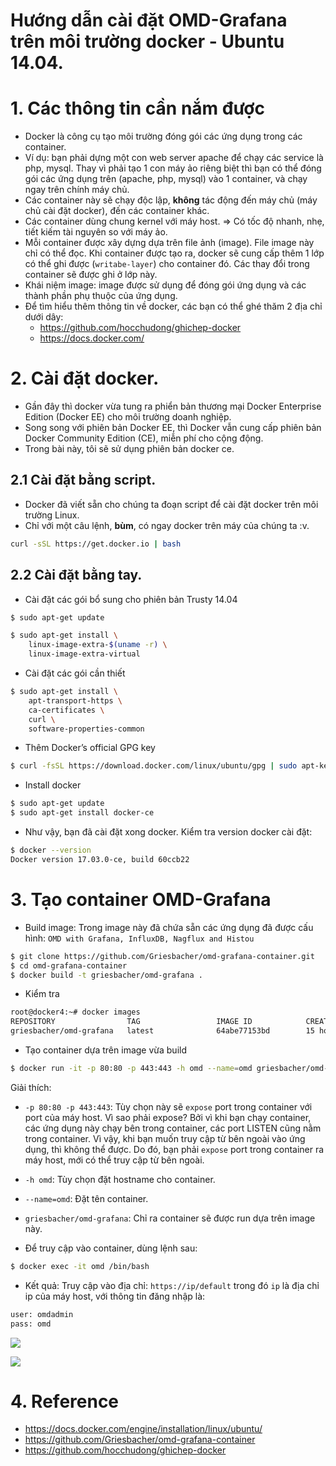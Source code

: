 # Hướng dẫn cài đặt OMD-Grafana trên môi trường docker - Ubuntu 14.04.

# 1. Các thông tin cần nắm được
- Docker là công cụ tạo môi trường đóng gói các ứng dụng trong các container. 
- Ví dụ: bạn phải dựng một con web server apache để chạy các service là php, mysql. Thay vì phải tạo 1 con máy ảo riêng biệt thì bạn có thể đóng gói các ứng dụng trên (apache, php, mysql) vào 1 container, và chạy ngay trên chính máy chủ.
- Các container này sẽ chạy độc lập, **không** tác động đến máy chủ (máy chủ cài đặt docker), đến các container khác. 
- Các container dùng chung kernel với máy host. => Có tốc độ nhanh, nhẹ, tiết kiếm tài nguyên so với máy ảo.
- Mỗi container được xây dựng dựa trên file ảnh (image). File image này chỉ có thể đọc. Khi container được tạo ra, docker sẽ cung cấp thêm 1 lớp có thể ghi được (`writabe-layer`) cho container đó. Các thay đổi trong container sẽ được ghi ở lớp này.
- Khái niệm image: image được sử dụng để đóng gói ứng dụng và các thành phần phụ thuộc của ứng dụng.
- Để tìm hiểu thêm thông tin về docker, các bạn có thể ghé thăm 2 địa chỉ dưới dây:
  - https://github.com/hocchudong/ghichep-docker
  - https://docs.docker.com/

# 2. Cài đặt docker.
- Gần đây thì docker vừa tung ra phiển bản thương mại Docker Enterprise Edition (Docker EE) cho môi trường doanh nghiệp.
- Song song với phiên bản Docker EE, thì Docker vẫn cung cấp phiên bản Docker Community Edition (CE), miễn phí cho cộng động.
- Trong bài này, tôi sẽ sử dụng phiên bản docker ce.

## 2.1 Cài đặt bằng script.
- Docker đã viết sẵn cho chúng ta đoạn script để cài đặt docker trên môi trường Linux. 
- Chỉ với một câu lệnh, **bùm**, có ngay docker trên máy của chúng ta :v.
```sh
curl -sSL https://get.docker.io | bash
```

## 2.2 Cài đặt bằng tay.
- Cài đặt các gói bổ sung cho phiên bản Trusty 14.04
```sh
$ sudo apt-get update

$ sudo apt-get install \
    linux-image-extra-$(uname -r) \
    linux-image-extra-virtual
```

- Cài đặt các gói cần thiết
```sh
$ sudo apt-get install \
    apt-transport-https \
    ca-certificates \
    curl \
    software-properties-common
```

- Thêm Docker’s official GPG key
```sh
$ curl -fsSL https://download.docker.com/linux/ubuntu/gpg | sudo apt-key add -
```

- Install docker
```sh
$ sudo apt-get update
$ sudo apt-get install docker-ce
```

- Như vậy, bạn đã cài đặt xong docker. Kiểm tra version docker cài đặt:
```sh
$ docker --version
Docker version 17.03.0-ce, build 60ccb22
```

# 3. Tạo container OMD-Grafana
- Build image: Trong image này đã chứa sẵn các ứng dụng đã được cấu hình: `OMD with Grafana, InfluxDB, Nagflux and Histou`

```sh
$ git clone https://github.com/Griesbacher/omd-grafana-container.git
$ cd omd-grafana-container
$ docker build -t griesbacher/omd-grafana .
```

- Kiểm tra
```sh
root@docker4:~# docker images
REPOSITORY                TAG                 IMAGE ID            CREATED             SIZE
griesbacher/omd-grafana   latest              64abe77153bd        15 hours ago        1.13 GB
```

- Tạo container dựa trên image vừa build
```sh
$ docker run -it -p 80:80 -p 443:443 -h omd --name=omd griesbacher/omd-grafana
```

Giải thích:
  - `-p 80:80 -p 443:443`: Tùy chọn này sẽ `expose` port trong container với port của máy host. Vì sao phải expose? Bởi vì khi bạn chạy container, các ứng dụng này chạy bên trong container, các port LISTEN cũng nằm trong container. Vì vậy, khi bạn muốn truy cập từ bên ngoài vào ứng dụng, thì không thể được. Do đó, bạn phải `expose` port trong container ra máy host, mới có thể truy cập từ bên ngoài.
   - `-h omd`: Tùy chọn đặt hostname cho container.
   - `--name=omd`: Đặt tên container.
   - `griesbacher/omd-grafana`: Chỉ ra container sẽ được run dựa trên image này.

- Để truy cập vào container, dùng lệnh sau:
```sh
$ docker exec -it omd /bin/bash
```

- Kết quả:
Truy cập vào địa chỉ: `https://ip/default` trong đó `ip` là địa chỉ ip của máy host, với thông tin đăng nhập là:
```sh
user: omdadmin
pass: omd
```

![](https://github.com/linhlt247/Thuc-tap-thang-03-2016/blob/master/LTLinh/Docker/images/Screenshot_9.png?raw=true)

![](https://github.com/linhlt247/Thuc-tap-thang-03-2016/blob/master/LTLinh/Docker/images/Screenshot_10.png?raw=true)


# 4. Reference
- https://docs.docker.com/engine/installation/linux/ubuntu/
- https://github.com/Griesbacher/omd-grafana-container
- https://github.com/hocchudong/ghichep-docker
